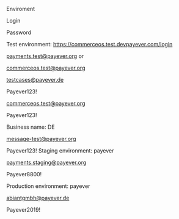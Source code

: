 Enviroment

Login

Password

Test environment: https://commerceos.test.devpayever.com/login

payments.test@payever.org or

commerceos.test@payever.org 

testcases@payever.de

Payever123!

commerceos.test@payever.org

Payever123!

Business name: DE

message-test@payever.org

Payever123!
Staging environment: payever 

payments.staging@payever.org

Payever8800!

Production environment: payever 

abiantgmbh@payever.de

Payever2019!